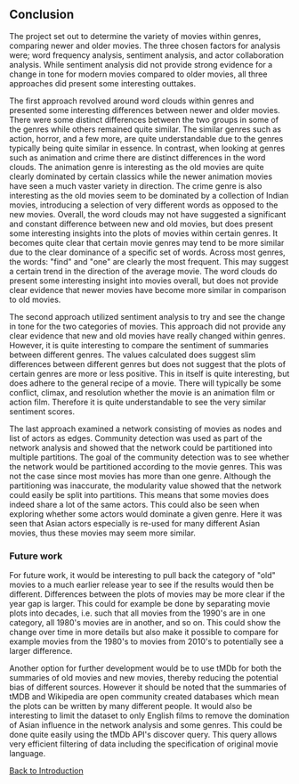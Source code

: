 
## Conclusion

The project set out to determine the variety of movies within genres, comparing newer and older movies. The three chosen factors for analysis were; word frequency analysis, sentiment analysis, and actor collaboration analysis. While sentiment analysis did not provide strong evidence for a change in tone for modern movies compared to older movies, all three approaches did present some interesting outtakes.

The first approach revolved around word clouds within genres and presented some interesting differences between newer and older movies. There were some distinct differences between the two groups in some of the genres while others remained quite similar. The similar genres such as action, horror, and a few more, are quite understandable due to the genres typically being quite similar in essence. In contrast, when looking at genres such as animation and crime there are distinct differences in the word clouds. The animation genre is interesting as the old movies are quite clearly dominated by certain classics while the newer animation movies have seen a much vaster variety in direction. The crime genre is also interesting as the old movies seem to be dominated by a collection of Indian movies, introducing a selection of very different words as opposed to the new movies. Overall, the word clouds may not have suggested a significant and constant difference between new and old movies, but does present some interesting insights into the plots of movies within certain genres. It becomes quite clear that certain movie genres may tend to be more similar due to the clear dominance of a specific set of words. Across most genres, the words: "find" and "one" are clearly the most frequent. This may suggest a certain trend in the direction of the average movie. The word clouds do present some interesting insight into movies overall, but does not provide clear evidence that newer movies have become more similar in comparison to old movies.

The second approach utilized sentiment analysis to try and see the change in tone for the two categories of movies. This approach did not provide any clear evidence that new and old movies have really changed within genres. However, it is quite interesting to compare the sentiment of summaries between different genres. The values calculated does suggest slim differences between different genres but does not suggest that the plots of certain genres are more or less positive. This in itself is quite interesting, but does adhere to the general recipe of a movie. There will typically be some conflict, climax, and resolution whether the movie is an animation film or action film. Therefore it is quite understandable to see the very similar sentiment scores.

The last approach examined a network consisting of movies as nodes and list of actors as edges. Community detection was used as part of the network analysis and showed that the network could be partitioned into multiple partitions. The goal of the community detection was to see whether the network would be partitioned according to the movie genres. This was not the case since most movies has more than one genre. Although the partitioning was inaccurate, the modularity value showed that the network could easily be split into partitions. This means that some movies does indeed share a lot of the same actors. This could also be seen when exploring whether some actors would dominate a given genre. Here it was seen that Asian actors especially is re-used for many different Asian movies, thus these movies may seem more similar.        






### Future work

For future work, it would be interesting to pull back the category of "old" movies to a much earlier release year to see if the results would then be different. Differences between the plots of movies may be more clear if the year gap is larger. This could for example be done by separating movie plots into decades, i.e. such that all movies from the 1990's are in one category, all 1980's movies are in another, and so on. This could show the change over time in more details but also make it possible to compare for example movies from the 1980's to movies from 2010's to potentially see a larger difference.

Another option for further development would be to use tMDb for both the summaries of old movies and new movies, thereby reducing the potential bias of different sources. However it should be noted that the summaries of tMDB and Wikipedia are open community created databases which mean the plots can be written by many different people. It would also be interesting to limit the dataset to only English films to remove the domination of Asian influence in the network analysis and some genres. This could be done quite easily using the tMDb API's discover query. This query allows very efficient filtering of data including the specification of original movie language.

[Back to Introduction](index.md)
